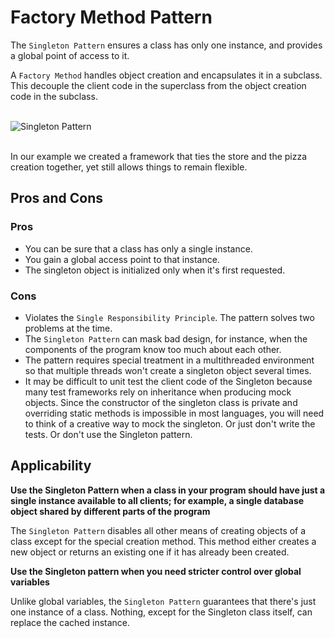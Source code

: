 Factory Method Pattern
======================

The `Singleton Pattern` ensures a class has only one instance, and provides a global point of access to it.

A `Factory Method` handles object creation and encapsulates it in a subclass. This decouple the client code in the superclass
from the object creation code in the subclass.

<br />![Singleton Pattern](https://reactiveprogramming.io/public/books/patterns/img/patterns-articles/singleton-diagram.png)<br /><br />

In our example we created a framework that ties the store and the pizza creation
together, yet still allows things to remain flexible.

## Pros and Cons

### Pros

+ You can be sure that a class has only a single instance.
+ You gain a global access point to that instance.
+ The singleton object is initialized only when it's first requested.

### Cons

+ Violates the `Single Responsibility Principle`. The pattern solves two problems at the time.
+ The `Singleton Pattern` can mask bad design, for instance, when the components of the program know too much about each other.
+ The pattern requires special treatment in a multithreaded environment so that multiple threads won't create a singleton 
object several times.
+ It may be difficult to unit test the client code of the Singleton because many test frameworks rely on inheritance when
producing mock objects. Since the constructor of the singleton class is private and overriding static methods is impossible
in most languages, you will need to think of a creative way to mock the singleton. Or just don't write the tests. Or don't
use the Singleton pattern.


## Applicability

**Use the Singleton Pattern when a class in your program should have just a single instance available to all clients; for
example, a single database object shared by different parts of the program**

The `Singleton Pattern` disables all other means of creating objects of a class except for the special creation method.
This method either creates a new object or returns an existing one if it has already been created.

**Use the Singleton pattern when you need stricter control over global variables**

Unlike global variables, the `Singleton Pattern` guarantees that there's just one instance of a class. Nothing, except
for the Singleton class itself, can replace the cached instance.


